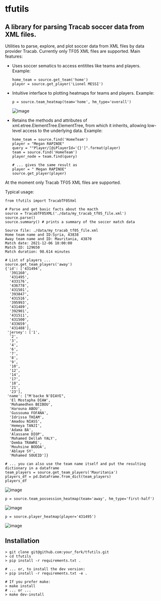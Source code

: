 # tfutils
## A library for parsing Tracab soccer data from XML files.

Utilities to parse, explore, and plot soccer data from XML files 
by data provider Tracab. Currently only TF05 XML files are supported. 
Main features:

* Uses soccer sematics to access entitites like teams and players.
  Example:
  ```
  home_team = source.get_team('home')
  player = source.get_player('Lionel MESSI')
  ```
* Intuitive interface to plotting heatmaps for teams and players.
  Example:
  ```
  p = source.team_heatmap(team='home', hm_type='overall')
  ```
  ![image](https://user-images.githubusercontent.com/2517549/200660261-45efed04-8495-4faa-bc17-77b56bbd6559.png)
  
* Retains the methods and attributes of xml.etree.ElementTree.ElementTree,
  from which it inherits, allowing low-level access to the underlying data. 
  Example:
  ```
  home_team = source.find('HomeTeam')
  player = "Megan RAPINOE"
  query = ""Player/[@iPlayerId='{}']".format(player)
  team = source.find('HomeTeam')
  player_node = team.find(query)
  
  # ... gives the same result as
  player = " Megan RAPINOE"
  source.get_player(player)
  ```
At the moment only Tracab TF05 XML files are supported.

Typical usage:
```
from tfutils import TracabTF05Xml

# Parse and get basic facts about the macth
source = TracabTF05XML('./data/my_tracab_tf05_file.xml')
source.parse()
source.summary() # prints a summary of the soccer match data

Source file: ./data/my_tracab_tf05_file.xml
Home team name and ID:Syria, 43838
Away team name and ID: Mauritania, 43870
Match date: 2021-12-06 18:00:00
Match ID: 129650
Match duration: 98.614 minutes

# List of players ...
source.get_team_players('away')
{'id': ['431494',
  '391160',
  '431495',
  '433176',
  '436778',
  '431501',
  '393847',
  '431516',
  '395993',
  '431489',
  '392901',
  '431511',
  '431500',
  '433659',
  '431488'],
 'jersey': ['1',
  '2',
  '3',
  '4',
  '6',
  '7',
  '8',
  '9',
  '10',
  '12',
  '14',
  '17',
  '18',
  '21',
  '23'],
 'name': ["M'backe N'DIAYE",
  'El Mostapha DIAW',
  'Mohamedhen BEIBOU',
  'Harouna ABOU',
  'Gussouma FOFANA',
  'Idrissa THIAM',
  'Amadou NIASS',
  'Hemeya TANJI',
  'Adama BÀ',
  'Alassane DIOP',
  'Mohamed Dellah YALY',
  'Demba TRAWRE',
  'Mouhsine BODDA',
  'Ablaye SY',
  'Mohamed SOUEID']}

# ... you can also use the team name itself and put the resulting dictionary in a dataframe
team_players = source.get_team_players('Mauritania')
players_df = pd.DataFrame.from_dict(team_players)
players_df
```
![image](https://user-images.githubusercontent.com/2517549/201769043-a0fbd8cb-f1ac-4788-86eb-0408667dd373.png)

```
p = source.team_possession_heatmap(team='away', hm_type='first-half')
```
![image](https://user-images.githubusercontent.com/2517549/200660885-69e652e1-56b0-4cc2-8045-f3f7cfb91b82.png)
```
p = source.player_heatmap(player='431495')
```
![image](https://user-images.githubusercontent.com/2517549/200661408-abe482da-8885-4bbc-8d6b-17a40f46d7c8.png)

## Installation
```
> git clone git@github.com:your_fork/tfutils.git
> cd tfutils
> pip install -r requirements.txt .

# ... or, to install the dev version:
> pip install -r requirements.txt -e .
 
# If you prefer make:
> make install 
# ... or ...
> make dev-install
```
